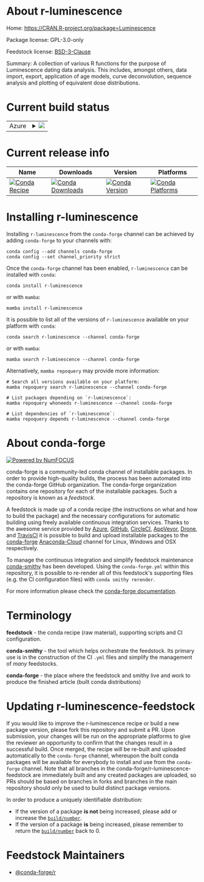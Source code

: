 About r-luminescence
====================

Home: https://CRAN.R-project.org/package=Luminescence

Package license: GPL-3.0-only

Feedstock license: [BSD-3-Clause](https://github.com/conda-forge/r-luminescence-feedstock/blob/main/LICENSE.txt)

Summary: A collection of various R functions for the purpose of Luminescence dating data analysis. This includes, amongst others, data import, export, application of age models, curve deconvolution, sequence analysis and plotting of equivalent dose distributions.

Current build status
====================


<table>
    
  <tr>
    <td>Azure</td>
    <td>
      <details>
        <summary>
          <a href="https://dev.azure.com/conda-forge/feedstock-builds/_build/latest?definitionId=10694&branchName=main">
            <img src="https://dev.azure.com/conda-forge/feedstock-builds/_apis/build/status/r-luminescence-feedstock?branchName=main">
          </a>
        </summary>
        <table>
          <thead><tr><th>Variant</th><th>Status</th></tr></thead>
          <tbody><tr>
              <td>linux_64_r_base4.1</td>
              <td>
                <a href="https://dev.azure.com/conda-forge/feedstock-builds/_build/latest?definitionId=10694&branchName=main">
                  <img src="https://dev.azure.com/conda-forge/feedstock-builds/_apis/build/status/r-luminescence-feedstock?branchName=main&jobName=linux&configuration=linux_64_r_base4.1" alt="variant">
                </a>
              </td>
            </tr><tr>
              <td>linux_64_r_base4.2</td>
              <td>
                <a href="https://dev.azure.com/conda-forge/feedstock-builds/_build/latest?definitionId=10694&branchName=main">
                  <img src="https://dev.azure.com/conda-forge/feedstock-builds/_apis/build/status/r-luminescence-feedstock?branchName=main&jobName=linux&configuration=linux_64_r_base4.2" alt="variant">
                </a>
              </td>
            </tr><tr>
              <td>osx_64_r_base4.1</td>
              <td>
                <a href="https://dev.azure.com/conda-forge/feedstock-builds/_build/latest?definitionId=10694&branchName=main">
                  <img src="https://dev.azure.com/conda-forge/feedstock-builds/_apis/build/status/r-luminescence-feedstock?branchName=main&jobName=osx&configuration=osx_64_r_base4.1" alt="variant">
                </a>
              </td>
            </tr><tr>
              <td>osx_64_r_base4.2</td>
              <td>
                <a href="https://dev.azure.com/conda-forge/feedstock-builds/_build/latest?definitionId=10694&branchName=main">
                  <img src="https://dev.azure.com/conda-forge/feedstock-builds/_apis/build/status/r-luminescence-feedstock?branchName=main&jobName=osx&configuration=osx_64_r_base4.2" alt="variant">
                </a>
              </td>
            </tr>
          </tbody>
        </table>
      </details>
    </td>
  </tr>
</table>

Current release info
====================

| Name | Downloads | Version | Platforms |
| --- | --- | --- | --- |
| [![Conda Recipe](https://img.shields.io/badge/recipe-r--luminescence-green.svg)](https://anaconda.org/conda-forge/r-luminescence) | [![Conda Downloads](https://img.shields.io/conda/dn/conda-forge/r-luminescence.svg)](https://anaconda.org/conda-forge/r-luminescence) | [![Conda Version](https://img.shields.io/conda/vn/conda-forge/r-luminescence.svg)](https://anaconda.org/conda-forge/r-luminescence) | [![Conda Platforms](https://img.shields.io/conda/pn/conda-forge/r-luminescence.svg)](https://anaconda.org/conda-forge/r-luminescence) |

Installing r-luminescence
=========================

Installing `r-luminescence` from the `conda-forge` channel can be achieved by adding `conda-forge` to your channels with:

```
conda config --add channels conda-forge
conda config --set channel_priority strict
```

Once the `conda-forge` channel has been enabled, `r-luminescence` can be installed with `conda`:

```
conda install r-luminescence
```

or with `mamba`:

```
mamba install r-luminescence
```

It is possible to list all of the versions of `r-luminescence` available on your platform with `conda`:

```
conda search r-luminescence --channel conda-forge
```

or with `mamba`:

```
mamba search r-luminescence --channel conda-forge
```

Alternatively, `mamba repoquery` may provide more information:

```
# Search all versions available on your platform:
mamba repoquery search r-luminescence --channel conda-forge

# List packages depending on `r-luminescence`:
mamba repoquery whoneeds r-luminescence --channel conda-forge

# List dependencies of `r-luminescence`:
mamba repoquery depends r-luminescence --channel conda-forge
```


About conda-forge
=================

[![Powered by
NumFOCUS](https://img.shields.io/badge/powered%20by-NumFOCUS-orange.svg?style=flat&colorA=E1523D&colorB=007D8A)](https://numfocus.org)

conda-forge is a community-led conda channel of installable packages.
In order to provide high-quality builds, the process has been automated into the
conda-forge GitHub organization. The conda-forge organization contains one repository
for each of the installable packages. Such a repository is known as a *feedstock*.

A feedstock is made up of a conda recipe (the instructions on what and how to build
the package) and the necessary configurations for automatic building using freely
available continuous integration services. Thanks to the awesome service provided by
[Azure](https://azure.microsoft.com/en-us/services/devops/), [GitHub](https://github.com/),
[CircleCI](https://circleci.com/), [AppVeyor](https://www.appveyor.com/),
[Drone](https://cloud.drone.io/welcome), and [TravisCI](https://travis-ci.com/)
it is possible to build and upload installable packages to the
[conda-forge](https://anaconda.org/conda-forge) [Anaconda-Cloud](https://anaconda.org/)
channel for Linux, Windows and OSX respectively.

To manage the continuous integration and simplify feedstock maintenance
[conda-smithy](https://github.com/conda-forge/conda-smithy) has been developed.
Using the ``conda-forge.yml`` within this repository, it is possible to re-render all of
this feedstock's supporting files (e.g. the CI configuration files) with ``conda smithy rerender``.

For more information please check the [conda-forge documentation](https://conda-forge.org/docs/).

Terminology
===========

**feedstock** - the conda recipe (raw material), supporting scripts and CI configuration.

**conda-smithy** - the tool which helps orchestrate the feedstock.
                   Its primary use is in the construction of the CI ``.yml`` files
                   and simplify the management of *many* feedstocks.

**conda-forge** - the place where the feedstock and smithy live and work to
                  produce the finished article (built conda distributions)


Updating r-luminescence-feedstock
=================================

If you would like to improve the r-luminescence recipe or build a new
package version, please fork this repository and submit a PR. Upon submission,
your changes will be run on the appropriate platforms to give the reviewer an
opportunity to confirm that the changes result in a successful build. Once
merged, the recipe will be re-built and uploaded automatically to the
`conda-forge` channel, whereupon the built conda packages will be available for
everybody to install and use from the `conda-forge` channel.
Note that all branches in the conda-forge/r-luminescence-feedstock are
immediately built and any created packages are uploaded, so PRs should be based
on branches in forks and branches in the main repository should only be used to
build distinct package versions.

In order to produce a uniquely identifiable distribution:
 * If the version of a package **is not** being increased, please add or increase
   the [``build/number``](https://docs.conda.io/projects/conda-build/en/latest/resources/define-metadata.html#build-number-and-string).
 * If the version of a package **is** being increased, please remember to return
   the [``build/number``](https://docs.conda.io/projects/conda-build/en/latest/resources/define-metadata.html#build-number-and-string)
   back to 0.

Feedstock Maintainers
=====================

* [@conda-forge/r](https://github.com/conda-forge/r/)

